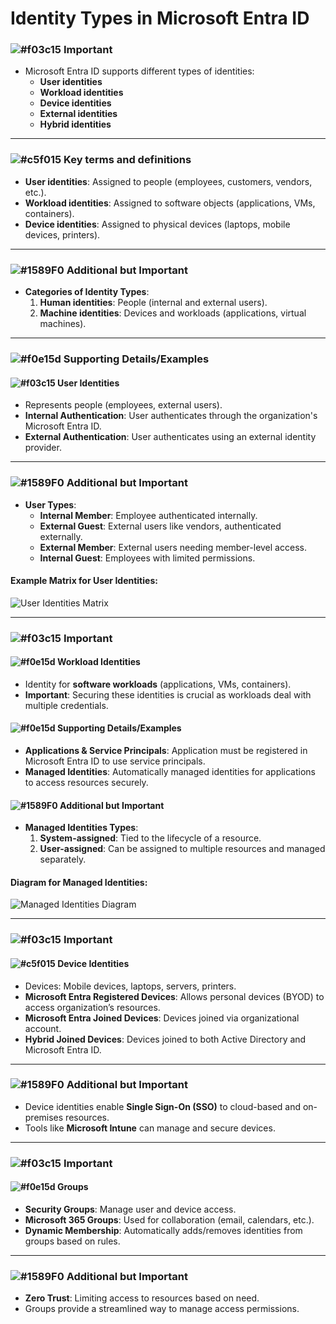 # **Identity Types in Microsoft Entra ID**

### ![#f03c15](https://placehold.co/15x15/f03c15/f03c15.png) **Important**
- Microsoft Entra ID supports different types of identities:
  - **User identities**
  - **Workload identities**
  - **Device identities**
  - **External identities**
  - **Hybrid identities**

---

### ![#c5f015](https://placehold.co/15x15/c5f015/c5f015.png) **Key terms and definitions**

- **User identities**: Assigned to people (employees, customers, vendors, etc.).
- **Workload identities**: Assigned to software objects (applications, VMs, containers).
- **Device identities**: Assigned to physical devices (laptops, mobile devices, printers).

---

### ![#1589F0](https://placehold.co/15x15/1589F0/1589F0.png) **Additional but Important**
- **Categories of Identity Types**:
  1. **Human identities**: People (internal and external users).
  2. **Machine identities**: Devices and workloads (applications, virtual machines).
  
---

### ![#f0e15d](https://placehold.co/15x15/f0e15d/f0e15d.png) **Supporting Details/Examples**
#### ![#f03c15](https://placehold.co/15x15/f03c15/f03c15.png) **User Identities**
- Represents people (employees, external users).
- **Internal Authentication**: User authenticates through the organization's Microsoft Entra ID.
- **External Authentication**: User authenticates using an external identity provider.

---

### ![#1589F0](https://placehold.co/15x15/1589F0/1589F0.png) **Additional but Important**
- **User Types**:
  - **Internal Member**: Employee authenticated internally.
  - **External Guest**: External users like vendors, authenticated externally.
  - **External Member**: External users needing member-level access.
  - **Internal Guest**: Employees with limited permissions.

#### Example Matrix for User Identities:

![User Identities Matrix](https://learn.microsoft.com/en-us/training/wwl-sci/explore-basic-services-identity-types/media/entra-id-user-properties-v3-inline.png)

---

### ![#f03c15](https://placehold.co/15x15/f03c15/f03c15.png) **Important**
#### ![#f0e15d](https://placehold.co/15x15/f0e15d/f0e15d.png) **Workload Identities**
- Identity for **software workloads** (applications, VMs, containers).
- **Important**: Securing these identities is crucial as workloads deal with multiple credentials.
  
#### ![#f0e15d](https://placehold.co/15x15/f0e15d/f0e15d.png) **Supporting Details/Examples**
- **Applications & Service Principals**: Application must be registered in Microsoft Entra ID to use service principals.
- **Managed Identities**: Automatically managed identities for applications to access resources securely.

#### ![#1589F0](https://placehold.co/15x15/1589F0/1589F0.png) **Additional but Important**
- **Managed Identities Types**:
  1. **System-assigned**: Tied to the lifecycle of a resource.
  2. **User-assigned**: Can be assigned to multiple resources and managed separately.

#### Diagram for Managed Identities:

![Managed Identities Diagram](https://learn.microsoft.com/en-us/training/wwl-sci/explore-basic-services-identity-types/media/managed-identities-inline.png)

---

### ![#f03c15](https://placehold.co/15x15/f03c15/f03c15.png) **Important**
#### ![#c5f015](https://placehold.co/15x15/c5f015/c5f015.png) **Device Identities**
- Devices: Mobile devices, laptops, servers, printers.
- **Microsoft Entra Registered Devices**: Allows personal devices (BYOD) to access organization’s resources.
- **Microsoft Entra Joined Devices**: Devices joined via organizational account.
- **Hybrid Joined Devices**: Devices joined to both Active Directory and Microsoft Entra ID.

---

### ![#1589F0](https://placehold.co/15x15/1589F0/1589F0.png) **Additional but Important**
- Device identities enable **Single Sign-On (SSO)** to cloud-based and on-premises resources.
- Tools like **Microsoft Intune** can manage and secure devices.

---

### ![#f03c15](https://placehold.co/15x15/f03c15/f03c15.png) **Important**
#### ![#f0e15d](https://placehold.co/15x15/f0e15d/f0e15d.png) **Groups**
- **Security Groups**: Manage user and device access.
- **Microsoft 365 Groups**: Used for collaboration (email, calendars, etc.).
- **Dynamic Membership**: Automatically adds/removes identities from groups based on rules.

---

### ![#1589F0](https://placehold.co/15x15/1589F0/1589F0.png) **Additional but Important**
- **Zero Trust**: Limiting access to resources based on need.
- Groups provide a streamlined way to manage access permissions.
